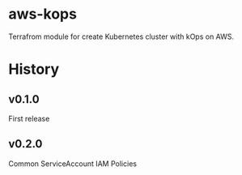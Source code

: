 # aws-kops
Terrafrom module for create Kubernetes cluster with kOps on AWS.

# History
## v0.1.0
First release

## v0.2.0
Common ServiceAccount IAM Policies
